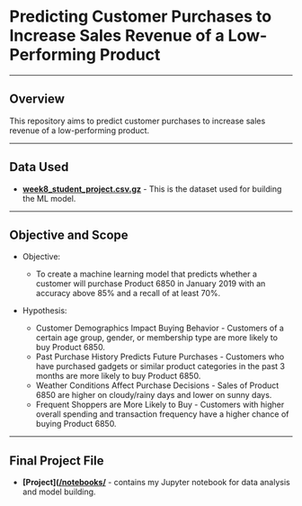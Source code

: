 # Predicting Customer Purchases to Increase Sales Revenue of a Low-Performing Product

---

## Overview
This repository aims to predict customer purchases to increase sales revenue of a low-performing product.

---

## Data Used
  - **[week8_student_project.csv.gz](https://drive.google.com/file/d/1mEZBg2X8ZA33ulqEApWkZxXSH2FA_BkU/view?usp=drive_link)** - This is the dataset used for building the ML model.
  
---

## Objective and Scope

- Objective:
  - To create a machine learning model that predicts whether a customer will purchase Product 6850 in January 2019 with an accuracy above 85% and a recall of at least 70%.

- Hypothesis:
  - Customer Demographics Impact Buying Behavior - Customers of a certain age group, gender, or membership type are more likely to buy Product 6850.
  - Past Purchase History Predicts Future Purchases - Customers who have purchased gadgets or similar product categories in the past 3 months are more likely to buy Product 6850.
  - Weather Conditions Affect Purchase Decisions - Sales of Product 6850 are higher on cloudy/rainy days and lower on sunny days.
  - Frequent Shoppers are More Likely to Buy - Customers with higher overall spending and transaction frequency have a higher chance of buying Product 6850.

---
## Final Project File
- **[Project]([/notebooks/](https://github.com/ludreinsalvador/gadgets_product_6850_project/blob/main/gadgets_product_6850_project.ipynb)** - contains my Jupyter notebook for data analysis and model building.

